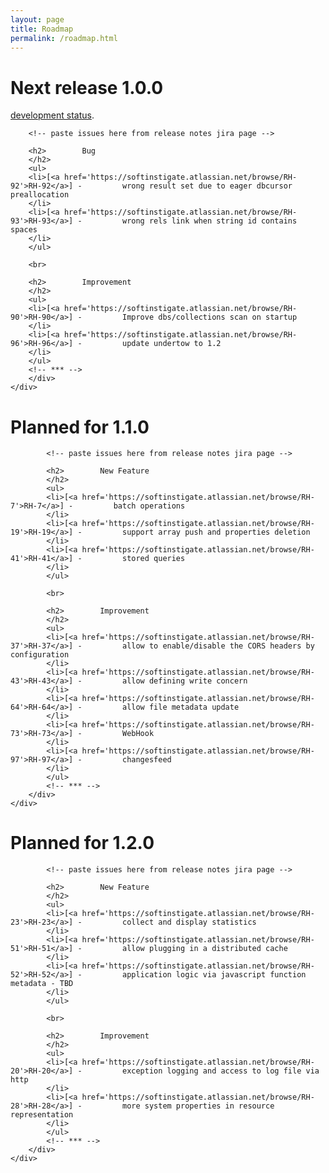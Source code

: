```yaml
---
layout: page
title: Roadmap
permalink: /roadmap.html
---
```


<div class="container mb30">
    <div class="row">
        <div class="alert alert-success" role="alert">
        <div class="text-center">
            <h1>Next release 1.0.0</h1>
            <a href="https://softinstigate.atlassian.net/projects/RH/versions/10201" class="btn btn-success" target="_blank">development status</a>.
        </div>

        <!-- paste issues here from release notes jira page -->

		<h2>        Bug
		</h2>
		<ul>
		<li>[<a href='https://softinstigate.atlassian.net/browse/RH-92'>RH-92</a>] -         wrong result set due to eager dbcursor preallocation
		</li>
		<li>[<a href='https://softinstigate.atlassian.net/browse/RH-93'>RH-93</a>] -         wrong rels link when string id contains spaces
		</li>
		</ul>

		<br>
		                
		<h2>        Improvement
		</h2>
		<ul>
		<li>[<a href='https://softinstigate.atlassian.net/browse/RH-90'>RH-90</a>] -         Improve dbs/collections scan on startup
		</li>
		<li>[<a href='https://softinstigate.atlassian.net/browse/RH-96'>RH-96</a>] -         update undertow to 1.2
		</li>
		</ul>
		<!-- *** -->
		</div>
	</div>
</div>

<!-- 0.12 -->

<div class="container mb30">
    <div class="row">
        <div class="alert alert-warning " role="alert">
            <h1 class="text-center">Planned for 1.1.0</h1>

            <!-- paste issues here from release notes jira page -->
    
			<h2>        New Feature
			</h2>
			<ul>
			<li>[<a href='https://softinstigate.atlassian.net/browse/RH-7'>RH-7</a>] -         batch operations
			</li>
			<li>[<a href='https://softinstigate.atlassian.net/browse/RH-19'>RH-19</a>] -         support array push and properties deletion
			</li>
			<li>[<a href='https://softinstigate.atlassian.net/browse/RH-41'>RH-41</a>] -         stored queries
			</li>
			</ul>

			<br>
			        
			<h2>        Improvement
			</h2>
			<ul>
			<li>[<a href='https://softinstigate.atlassian.net/browse/RH-37'>RH-37</a>] -         allow to enable/disable the CORS headers by configuration
			</li>
			<li>[<a href='https://softinstigate.atlassian.net/browse/RH-43'>RH-43</a>] -         allow defining write concern
			</li>
			<li>[<a href='https://softinstigate.atlassian.net/browse/RH-64'>RH-64</a>] -         allow file metadata update
			</li>
			<li>[<a href='https://softinstigate.atlassian.net/browse/RH-73'>RH-73</a>] -         WebHook
			</li>
			<li>[<a href='https://softinstigate.atlassian.net/browse/RH-97'>RH-97</a>] -         changesfeed
			</li>
			</ul>
			<!-- *** -->
		</div>
	</div>
</div>

<!-- 0.13 -->

<div class="container">
    <div class="row">
        <div class="alert alert-danger" role="alert">
            <h1 class="text-center">Planned for 1.2.0</h1>

	        <!-- paste issues here from release notes jira page -->

			<h2>        New Feature
			</h2>
			<ul>
			<li>[<a href='https://softinstigate.atlassian.net/browse/RH-23'>RH-23</a>] -         collect and display statistics
			</li>
			<li>[<a href='https://softinstigate.atlassian.net/browse/RH-51'>RH-51</a>] -         allow plugging in a distributed cache
			</li>
			<li>[<a href='https://softinstigate.atlassian.net/browse/RH-52'>RH-52</a>] -         application logic via javascript function metadata - TBD
			</li>
			</ul>

			<br>
			        
			<h2>        Improvement
			</h2>
			<ul>
			<li>[<a href='https://softinstigate.atlassian.net/browse/RH-20'>RH-20</a>] -         exception logging and access to log file via http
			</li>
			<li>[<a href='https://softinstigate.atlassian.net/browse/RH-28'>RH-28</a>] -         more system properties in resource representation
			</li>
			</ul>
			<!-- *** -->
		</div>
	</div>
</div>
